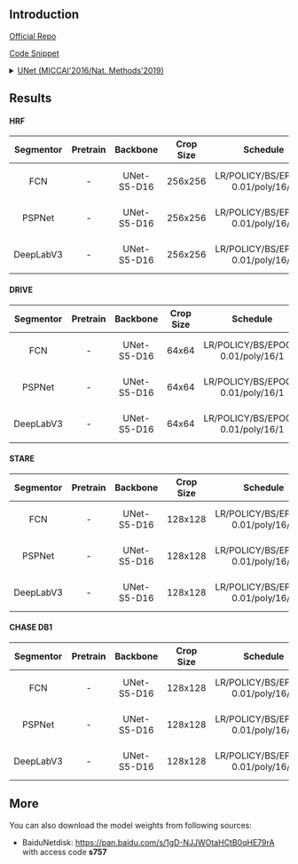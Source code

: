 ## Introduction

<a href="http://lmb.informatik.uni-freiburg.de/people/ronneber/u-net">Official Repo</a>

<a href="https://github.com/SegmentationBLWX/sssegmentation/blob/main/ssseg/modules/models/backbones/unet.py">Code Snippet</a>

<details>
<summary align="left"><a href="https://arxiv.org/pdf/1505.04597.pdf">UNet (MICCAI'2016/Nat. Methods'2019)</a></summary>

```latex
@inproceedings{ronneberger2015u,
    title={U-net: Convolutional networks for biomedical image segmentation},
    author={Ronneberger, Olaf and Fischer, Philipp and Brox, Thomas},
    booktitle={International Conference on Medical image computing and computer-assisted intervention},
    pages={234--241},
    year={2015},
    organization={Springer}
}
```

</details>


## Results

#### HRF
| Segmentor     | Pretrain               | Backbone     | Crop Size  | Schedule                             | Train/Eval Set  | Dice   | Download                                                                                                                                                                                                                                                                                                                                                                                      |
| :-:           | :-:                    | :-:          | :-:        | :-:                                  | :-:             | :-:    | :-:                                                                                                                                                                                                                                                                                                                                                                                           |
| FCN           | -                      | UNet-S5-D16  | 256x256    | LR/POLICY/BS/EPOCH: 0.01/poly/16/1   | train/val       | 79.88% | [cfg](https://raw.githubusercontent.com/SegmentationBLWX/sssegmentation/main/ssseg/configs/fcn/fcn_unets5os16_hrf.py) &#124; [model](https://github.com/SegmentationBLWX/modelstore/releases/download/ssseg_unet/fcn_unets5os16_hrf_train.pth) &#124; [log](https://github.com/SegmentationBLWX/modelstore/releases/download/ssseg_unet/fcn_unets5os16_hrf_train.log)                         |
| PSPNet        | -                      | UNet-S5-D16  | 256x256    | LR/POLICY/BS/EPOCH: 0.01/poly/16/1   | train/val       | 80.26% | [cfg](https://raw.githubusercontent.com/SegmentationBLWX/sssegmentation/main/ssseg/configs/pspnet/pspnet_unets5os16_hrf.py) &#124; [model](https://github.com/SegmentationBLWX/modelstore/releases/download/ssseg_unet/pspnet_unets5os16_hrf_train.pth) &#124; [log](https://github.com/SegmentationBLWX/modelstore/releases/download/ssseg_unet/pspnet_unets5os16_hrf_train.log)             |
| DeepLabV3     | -                      | UNet-S5-D16  | 256x256    | LR/POLICY/BS/EPOCH: 0.01/poly/16/1   | train/val       | 80.29% | [cfg](https://raw.githubusercontent.com/SegmentationBLWX/sssegmentation/main/ssseg/configs/deeplabv3/deeplabv3_unets5os16_hrf.py) &#124; [model](https://github.com/SegmentationBLWX/modelstore/releases/download/ssseg_unet/deeplabv3_unets5os16_hrf_train.pth) &#124; [log](https://github.com/SegmentationBLWX/modelstore/releases/download/ssseg_unet/deeplabv3_unets5os16_hrf_train.log) |

#### DRIVE
| Segmentor     | Pretrain               | Backbone     | Crop Size  | Schedule                             | Train/Eval Set  | Dice   | Download                                                                                                                                                                                                                                                                                                                                                                                            |
| :-:           | :-:                    | :-:          | :-:        | :-:                                  | :-:             | :-:    | :-:                                                                                                                                                                                                                                                                                                                                                                                                 |
| FCN           | -                      | UNet-S5-D16  | 64x64      | LR/POLICY/BS/EPOCH: 0.01/poly/16/1   | train/val       | 78.67% | [cfg](https://raw.githubusercontent.com/SegmentationBLWX/sssegmentation/main/ssseg/configs/fcn/fcn_unets5os16_drive.py) &#124; [model](https://github.com/SegmentationBLWX/modelstore/releases/download/ssseg_unet/fcn_unets5os16_drive_train.pth) &#124; [log](https://github.com/SegmentationBLWX/modelstore/releases/download/ssseg_unet/fcn_unets5os16_drive_train.log)                         |
| PSPNet        | -                      | UNet-S5-D16  | 64x64      | LR/POLICY/BS/EPOCH: 0.01/poly/16/1   | train/val       | 78.77% | [cfg](https://raw.githubusercontent.com/SegmentationBLWX/sssegmentation/main/ssseg/configs/pspnet/pspnet_unets5os16_drive.py) &#124; [model](https://github.com/SegmentationBLWX/modelstore/releases/download/ssseg_unet/pspnet_unets5os16_drive_train.pth) &#124; [log](https://github.com/SegmentationBLWX/modelstore/releases/download/ssseg_unet/pspnet_unets5os16_drive_train.log)             |
| DeepLabV3     | -                      | UNet-S5-D16  | 64x64      | LR/POLICY/BS/EPOCH: 0.01/poly/16/1   | train/val       | 78.96% | [cfg](https://raw.githubusercontent.com/SegmentationBLWX/sssegmentation/main/ssseg/configs/deeplabv3/deeplabv3_unets5os16_drive.py) &#124; [model](https://github.com/SegmentationBLWX/modelstore/releases/download/ssseg_unet/deeplabv3_unets5os16_drive_train.pth) &#124; [log](https://github.com/SegmentationBLWX/modelstore/releases/download/ssseg_unet/deeplabv3_unets5os16_drive_train.log) |

#### STARE
| Segmentor     | Pretrain               | Backbone     | Crop Size  | Schedule                             | Train/Eval Set  | Dice   | Download                                                                                                                                                                                                                                                                                                                                                                                            |
| :-:           | :-:                    | :-:          | :-:        | :-:                                  | :-:             | :-:    | :-:                                                                                                                                                                                                                                                                                                                                                                                                 |
| FCN           | -                      | UNet-S5-D16  | 128x128    | LR/POLICY/BS/EPOCH: 0.01/poly/16/1   | train/val       | 81.03% | [cfg](https://raw.githubusercontent.com/SegmentationBLWX/sssegmentation/main/ssseg/configs/fcn/fcn_unets5os16_stare.py) &#124; [model](https://github.com/SegmentationBLWX/modelstore/releases/download/ssseg_unet/fcn_unets5os16_stare_train.pth) &#124; [log](https://github.com/SegmentationBLWX/modelstore/releases/download/ssseg_unet/fcn_unets5os16_stare_train.log)                         |
| PSPNet        | -                      | UNet-S5-D16  | 128x128    | LR/POLICY/BS/EPOCH: 0.01/poly/16/1   | train/val       | 81.24% | [cfg](https://raw.githubusercontent.com/SegmentationBLWX/sssegmentation/main/ssseg/configs/pspnet/pspnet_unets5os16_stare.py) &#124; [model](https://github.com/SegmentationBLWX/modelstore/releases/download/ssseg_unet/pspnet_unets5os16_stare_train.pth) &#124; [log](https://github.com/SegmentationBLWX/modelstore/releases/download/ssseg_unet/pspnet_unets5os16_stare_train.log)             |
| DeepLabV3     | -                      | UNet-S5-D16  | 128x128    | LR/POLICY/BS/EPOCH: 0.01/poly/16/1   | train/val       | 81.19% | [cfg](https://raw.githubusercontent.com/SegmentationBLWX/sssegmentation/main/ssseg/configs/deeplabv3/deeplabv3_unets5os16_stare.py) &#124; [model](https://github.com/SegmentationBLWX/modelstore/releases/download/ssseg_unet/deeplabv3_unets5os16_stare_train.pth) &#124; [log](https://github.com/SegmentationBLWX/modelstore/releases/download/ssseg_unet/deeplabv3_unets5os16_stare_train.log) |

#### CHASE DB1
| Segmentor     | Pretrain               | Backbone     | Crop Size  | Schedule                             | Train/Eval Set  | Dice   | Download                                                                                                                                                                                                                                                                                                                                                                                                     |
| :-:           | :-:                    | :-:          | :-:        | :-:                                  | :-:             | :-:    | :-:                                                                                                                                                                                                                                                                                                                                                                                                          |
| FCN           | -                      | UNet-S5-D16  | 128x128    | LR/POLICY/BS/EPOCH: 0.01/poly/16/1   | train/val       | 80.50% | [cfg](https://raw.githubusercontent.com/SegmentationBLWX/sssegmentation/main/ssseg/configs/fcn/fcn_unets5os16_chasedb1.py) &#124; [model](https://github.com/SegmentationBLWX/modelstore/releases/download/ssseg_unet/fcn_unets5os16_chasedb1_train.pth) &#124; [log](https://github.com/SegmentationBLWX/modelstore/releases/download/ssseg_unet/fcn_unets5os16_chasedb1_train.log)                         |
| PSPNet        | -                      | UNet-S5-D16  | 128x128    | LR/POLICY/BS/EPOCH: 0.01/poly/16/1   | train/val       | 80.50% | [cfg](https://raw.githubusercontent.com/SegmentationBLWX/sssegmentation/main/ssseg/configs/pspnet/pspnet_unets5os16_chasedb1.py) &#124; [model](https://github.com/SegmentationBLWX/modelstore/releases/download/ssseg_unet/pspnet_unets5os16_chasedb1_train.pth) &#124; [log](https://github.com/SegmentationBLWX/modelstore/releases/download/ssseg_unet/pspnet_unets5os16_chasedb1_train.log)             |
| DeepLabV3     | -                      | UNet-S5-D16  | 128x128    | LR/POLICY/BS/EPOCH: 0.01/poly/16/1   | train/val       | 80.54% | [cfg](https://raw.githubusercontent.com/SegmentationBLWX/sssegmentation/main/ssseg/configs/deeplabv3/deeplabv3_unets5os16_chasedb1.py) &#124; [model](https://github.com/SegmentationBLWX/modelstore/releases/download/ssseg_unet/deeplabv3_unets5os16_chasedb1_train.pth) &#124; [log](https://github.com/SegmentationBLWX/modelstore/releases/download/ssseg_unet/deeplabv3_unets5os16_chasedb1_train.log) |


## More
You can also download the model weights from following sources:
- BaiduNetdisk: https://pan.baidu.com/s/1gD-NJJWOtaHCtB0qHE79rA with access code **s757**